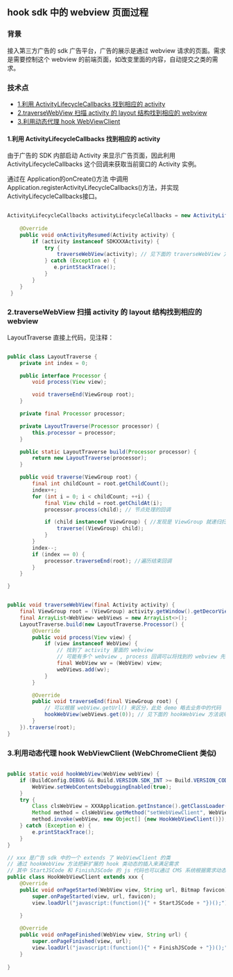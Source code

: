 ## hook sdk 中的 webview 页面过程

### 背景
接入第三方广告的 sdk 广告平台，广告的展示是通过 webview 请求的页面。需求是需要控制这个 webview 的前端页面，如改变里面的内容，自动提交之类的需求。

### 技术点
* [1.利用 ActivityLifecycleCallbacks 找到相应的 activity](#activitylifecyclecallbacks)
* [2.traverseWebView 扫描 activity 的 layout 结构找到相应的 webview](#traversewebview)
* [3.利用动态代理 hook WebViewClient](#hookwebviewclient)  



<span id="activitylifecyclecallbacks"></span>
#### 1.利用 ActivityLifecycleCallbacks 找到相应的 activity
由于广告的 SDK 内部启动 Activity 来显示广告页面，因此利用 ActivityLifecycleCallbacks 这个回调来获取当前窗口的 Activity 实例。

通过在 Application的onCreate()方法 中调用 Application.registerActivityLifecycleCallbacks()方法，并实现ActivityLifecycleCallbacks接口。

``` java

ActivityLifecycleCallbacks activityLifecycleCallbacks = new ActivityLifecycleCallbacks() {
    
    @Override
    public void onActivityResumed(Activity activity) {
        if (activity instanceof SDKXXXActivity) {
            try {
                traverseWebView(activity); // 见下面的 traverseWebView 方法说明
            } catch (Exception e) {
               e.printStackTrace();
            }
        }
    }
 }
```

<span id="traversewebview"></span>
### 2.traverseWebView 扫描 activity 的 layout 结构找到相应的 webview

LayoutTraverse 直接上代码，见注释：
``` java

public class LayoutTraverse {
    private int index = 0;

    public interface Processor {
        void process(View view);

        void traverseEnd(ViewGroup root);
    }

    private final Processor processor;

    private LayoutTraverse(Processor processor) {
        this.processor = processor;
    }

    public static LayoutTraverse build(Processor processor) {
        return new LayoutTraverse(processor);
    }

    public void traverse(ViewGroup root) {
        final int childCount = root.getChildCount();
        index++;
        for (int i = 0; i < childCount; ++i) {
            final View child = root.getChildAt(i);
            processor.process(child); // 节点处理的回调

            if (child instanceof ViewGroup) { //发现是 ViewGroup 就递归扫描
                traverse((ViewGroup) child);
            }
        }
        index--;
        if (index == 0) {
            processor.traverseEnd(root); //遍历结束回调
        }
    }

}

```

``` java

public void traverseWebView(final Activity activity) {
    final ViewGroup root = (ViewGroup) activity.getWindow().getDecorView().getRootView();
    final ArrayList<WebView> webViews = new ArrayList<>();
    LayoutTraverse.build(new LayoutTraverse.Processor() {
        @Override
        public void process(View view) {
            if (view instanceof WebView) {
                // 找到了 activity 里面的 webview 
                // 可能有多个 webview , process 回调可以将找到的 webview 先保存起来，等全部扫描完了再做处理
                final WebView wv = (WebView) view;
                webViews.add(wv);
            } 
        }

        @Override
        public void traverseEnd(final ViewGroup root) {
            // 可以根据 webView.getUrl() 来区分，此处 demo 略去业务中的代码 
            hookWebView(webViews.get(0)); // 见下面的 hookWebView 方法说明
        }
    }).traverse(root);
}
```

<span id="hookwebviewclient"></span>
### 3.利用动态代理 hook WebViewClient (WebChromeClient 类似)

``` java

public static void hookWebView(WebView webView) {
    if (BuildConfig.DEBUG && Build.VERSION.SDK_INT >= Build.VERSION_CODES.KITKAT) {
        WebView.setWebContentsDebuggingEnabled(true);
    }
    try {
        Class clsWebView = XXXApplication.getInstance().getClassLoader().loadClass("android.webkit.WebView");
        Method method = clsWebView.getMethod("setWebViewClient", WebViewClient.class);
        method.invoke(webView, new Object[] {new HookWebViewClient()}); // 见下面的 HookWebViewClient 代码说明
    } catch (Exception e) {
        e.printStackTrace();
    }
}
```

``` java
// xxx 是广告 sdk 中的一个 extends 了 WebViewClient 的类
// 通过 hookWebView 方法把新扩展的 hook 类动态的插入来满足需求
// 其中 StartJSCode 和 FinishJSCode 的 js 代码也可以通过 CMS 系统根据需求动态的下发。
public class HookWebViewClient extends xxx {
    @Override
    public void onPageStarted(WebView view, String url, Bitmap favicon) {
        super.onPageStarted(view, url, favicon);
        view.loadUrl("javascript:(function(){" + StartJSCode + "})();"); // 页面打开时想做的事情
        
    }

    @Override
    public void onPageFinished(WebView view, String url) {
        super.onPageFinished(view, url);
        view.loadUrl("javascript:(function(){" + FinishJSCode + "})();"); // 页面加载完成后想做的事情
    }
	
}

```



